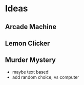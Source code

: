# Ideas


## Arcade Machine

## Lemon Clicker

## Murder Mystery
- maybe text based
- add random choice, vs computer
